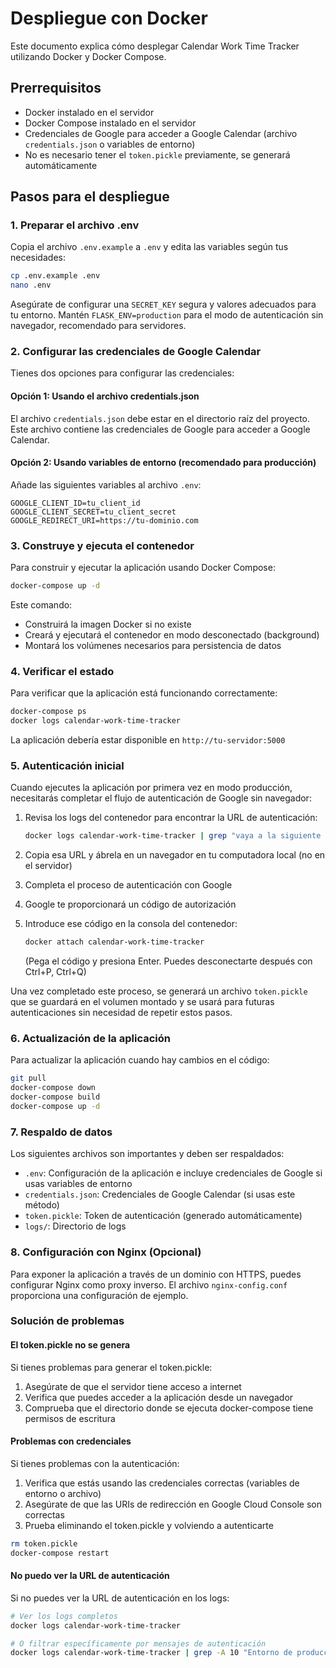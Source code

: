 # Despliegue con Docker

Este documento explica cómo desplegar Calendar Work Time Tracker utilizando Docker y Docker Compose.

## Prerrequisitos

- Docker instalado en el servidor
- Docker Compose instalado en el servidor
- Credenciales de Google para acceder a Google Calendar (archivo `credentials.json` o variables de entorno)
- No es necesario tener el `token.pickle` previamente, se generará automáticamente

## Pasos para el despliegue

### 1. Preparar el archivo .env

Copia el archivo `.env.example` a `.env` y edita las variables según tus necesidades:

```bash
cp .env.example .env
nano .env
```

Asegúrate de configurar una `SECRET_KEY` segura y valores adecuados para tu entorno.
Mantén `FLASK_ENV=production` para el modo de autenticación sin navegador, recomendado para servidores.

### 2. Configurar las credenciales de Google Calendar

Tienes dos opciones para configurar las credenciales:

#### Opción 1: Usando el archivo credentials.json

El archivo `credentials.json` debe estar en el directorio raíz del proyecto. Este archivo contiene las credenciales de Google para acceder a Google Calendar.

#### Opción 2: Usando variables de entorno (recomendado para producción)

Añade las siguientes variables al archivo `.env`:

```
GOOGLE_CLIENT_ID=tu_client_id
GOOGLE_CLIENT_SECRET=tu_client_secret
GOOGLE_REDIRECT_URI=https://tu-dominio.com
```

### 3. Construye y ejecuta el contenedor

Para construir y ejecutar la aplicación usando Docker Compose:

```bash
docker-compose up -d
```

Este comando:
- Construirá la imagen Docker si no existe
- Creará y ejecutará el contenedor en modo desconectado (background)
- Montará los volúmenes necesarios para persistencia de datos

### 4. Verificar el estado

Para verificar que la aplicación está funcionando correctamente:

```bash
docker-compose ps
docker logs calendar-work-time-tracker
```

La aplicación debería estar disponible en `http://tu-servidor:5000`

### 5. Autenticación inicial

Cuando ejecutes la aplicación por primera vez en modo producción, necesitarás completar el flujo de autenticación de Google sin navegador:

1. Revisa los logs del contenedor para encontrar la URL de autenticación:
   ```bash
   docker logs calendar-work-time-tracker | grep "vaya a la siguiente URL"
   ```

2. Copia esa URL y ábrela en un navegador en tu computadora local (no en el servidor)

3. Completa el proceso de autenticación con Google

4. Google te proporcionará un código de autorización

5. Introduce ese código en la consola del contenedor:
   ```bash
   docker attach calendar-work-time-tracker
   ```
   (Pega el código y presiona Enter. Puedes desconectarte después con Ctrl+P, Ctrl+Q)

Una vez completado este proceso, se generará un archivo `token.pickle` que se guardará en el volumen montado y se usará para futuras autenticaciones sin necesidad de repetir estos pasos.

### 6. Actualización de la aplicación

Para actualizar la aplicación cuando hay cambios en el código:

```bash
git pull
docker-compose down
docker-compose build
docker-compose up -d
```

### 7. Respaldo de datos

Los siguientes archivos son importantes y deben ser respaldados:

- `.env`: Configuración de la aplicación e incluye credenciales de Google si usas variables de entorno
- `credentials.json`: Credenciales de Google Calendar (si usas este método)
- `token.pickle`: Token de autenticación (generado automáticamente)
- `logs/`: Directorio de logs

### 8. Configuración con Nginx (Opcional)

Para exponer la aplicación a través de un dominio con HTTPS, puedes configurar Nginx como proxy inverso. El archivo `nginx-config.conf` proporciona una configuración de ejemplo.

### Solución de problemas

#### El token.pickle no se genera

Si tienes problemas para generar el token.pickle:

1. Asegúrate de que el servidor tiene acceso a internet
2. Verifica que puedes acceder a la aplicación desde un navegador
3. Comprueba que el directorio donde se ejecuta docker-compose tiene permisos de escritura

#### Problemas con credenciales

Si tienes problemas con la autenticación:

1. Verifica que estás usando las credenciales correctas (variables de entorno o archivo)
2. Asegúrate de que las URIs de redirección en Google Cloud Console son correctas
3. Prueba eliminando el token.pickle y volviendo a autenticarte

```bash
rm token.pickle
docker-compose restart
```

#### No puedo ver la URL de autenticación

Si no puedes ver la URL de autenticación en los logs:

```bash
# Ver los logs completos
docker logs calendar-work-time-tracker

# O filtrar específicamente por mensajes de autenticación
docker logs calendar-work-time-tracker | grep -A 10 "Entorno de producción detectado"
``` 